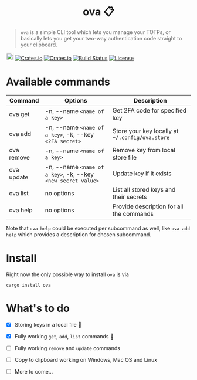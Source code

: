 <h1 align="center">
  ova 📋
</h1>

> <code>ova</code> is a simple CLI tool which lets you manage your TOTPs, or basically lets you get your two-way authentication code straight to your clipboard.

[<img alt="github" src="https://img.shields.io/badge/github-gpskwlkr/ova-50C878?style=for-the-badge&labelColor=088F8F&logo=github" height="20">](https://github.com/gpskwlkr/ova)
[![Crates.io](https://img.shields.io/crates/v/ova?style=flat-square)](https://crates.io/crates/ova)
[![Crates.io](https://img.shields.io/crates/d/ova?style=flat-square)](https://crates.io/crates/ova)
[![Build Status](https://img.shields.io/github/actions/workflow/status/clap-rs/clap/ci.yml?branch=master&style=flat-square)](https://github.com/gpskwlkr/ova/actions/workflows/ci.yml)
[![License](https://img.shields.io/badge/license-MIT-blue?style=flat-square)](LICENSE-MIT)

# Available commands

| Command | Options | Description |
| --- | --- | --- |
| ova get | -n, --name `<name of a key>` | Get 2FA code for specified key |
| ova add | -n, --name `<name of a key>`, -k, --key `<2FA secret>` | Store your key locally at `~/.config/ova.store` |
| ova remove | -n, --name `<name of a key>` | Remove key from local store file |
| ova update | -n, --name `<name of a key>`, -k, --key `<new secret value>` | Update key if it exists |
| ova list | no options | List all stored keys and their secrets |
| ova help | no options | Provide description for all the commands |
  
Note that `ova help` could be executed per subcommand as well, like `ova add help` which provides a description for chosen subcommand.

# Install

Right now the only possible way to install `ova` is via

`cargo install ova`

# What's to do

- [x] Storing keys in a local file :tada:
- [x] Fully working `get`, `add`, `list` commands :tada:
- [ ] Fully working `remove` and `update` commands
- [ ] Copy to clipboard working on Windows, Mac OS and Linux
- [ ] More to come...

